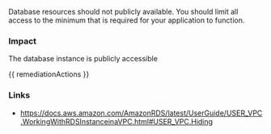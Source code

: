 
Database resources should not publicly available. You should limit all access to the minimum that is required for your application to function.

### Impact
The database instance is publicly accessible

<!-- DO NOT CHANGE -->
{{ remediationActions }}

### Links
- https://docs.aws.amazon.com/AmazonRDS/latest/UserGuide/USER_VPC.WorkingWithRDSInstanceinaVPC.html#USER_VPC.Hiding
        
